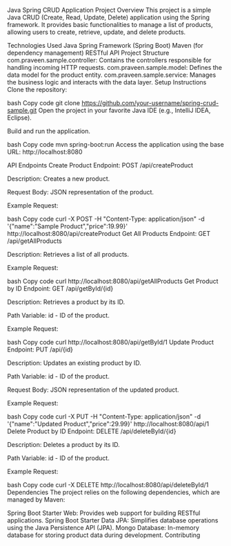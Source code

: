 Java Spring CRUD Application
Project Overview
This project is a simple Java CRUD (Create, Read, Update, Delete) application using the Spring framework. It provides basic functionalities to manage a list of products, allowing users to create, retrieve, update, and delete products.

Technologies Used
Java
Spring Framework (Spring Boot)
Maven (for dependency management)
RESTful API
Project Structure
com.praveen.sample.controller: Contains the controllers responsible for handling incoming HTTP requests.
com.praveen.sample.model: Defines the data model for the product entity.
com.praveen.sample.service: Manages the business logic and interacts with the data layer.
Setup Instructions
Clone the repository:

bash
Copy code
git clone https://github.com/your-username/spring-crud-sample.git
Open the project in your favorite Java IDE (e.g., IntelliJ IDEA, Eclipse).

Build and run the application.

bash
Copy code
mvn spring-boot:run
Access the application using the base URL: http://localhost:8080

API Endpoints
Create Product
Endpoint: POST /api/createProduct

Description: Creates a new product.

Request Body: JSON representation of the product.

Example Request:

bash
Copy code
curl -X POST -H "Content-Type: application/json" -d '{"name":"Sample Product","price":19.99}' http://localhost:8080/api/createProduct
Get All Products
Endpoint: GET /api/getAllProducts

Description: Retrieves a list of all products.

Example Request:

bash
Copy code
curl http://localhost:8080/api/getAllProducts
Get Product by ID
Endpoint: GET /api/getById/{id}

Description: Retrieves a product by its ID.

Path Variable: id - ID of the product.

Example Request:

bash
Copy code
curl http://localhost:8080/api/getById/1
Update Product
Endpoint: PUT /api/{id}

Description: Updates an existing product by ID.

Path Variable: id - ID of the product.

Request Body: JSON representation of the updated product.

Example Request:

bash
Copy code
curl -X PUT -H "Content-Type: application/json" -d '{"name":"Updated Product","price":29.99}' http://localhost:8080/api/1
Delete Product by ID
Endpoint: DELETE /api/deleteById/{id}

Description: Deletes a product by its ID.

Path Variable: id - ID of the product.

Example Request:

bash
Copy code
curl -X DELETE http://localhost:8080/api/deleteById/1
Dependencies
The project relies on the following dependencies, which are managed by Maven:

Spring Boot Starter Web: Provides web support for building RESTful applications.
Spring Boot Starter Data JPA: Simplifies database operations using the Java Persistence API (JPA).
Mongo Database: In-memory database for storing product data during development.
Contributing
 
